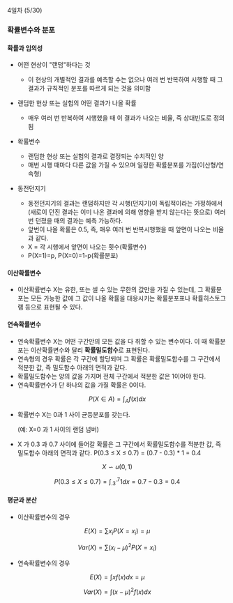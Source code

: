 4일차 (5/30)

### 확률변수와 분포



#### 확률과 임의성

- 어떤 현상이 "랜덤"하다는 것
  - 이 현상의 개별적인 결과를 예측할 수는 없으나 여러 번 반복하여 시행할 때 그 결과가 규칙적인 분포를 따르게 되는 것을 의미함
- 랜덤한 현상 또는 실험의 어떤 결과가 나올 확률
  - 매우 여러 번 반복하여 시행했을 때 이 결과가 나오는 비율, 즉 상대빈도로 정의됨

- 확률변수
  - 랜덤한 현상 또는 실험의 결과로 결정되는 수치적인 양
  - 매번 시행 때마다 다른 값을 가질 수 있으며 일정한 확률분포를 가짐(이산형/연속형)

- 동전던지기
  - 동전던지기의 결과는 랜덤하지만 각 시행(던지기)이 독립적이라는 가정하에서(새로이 던진 결과는 이미 나온 결과에 의해 영향을 받지 않는다는 뜻으로) 여러 번 던졌을 때의 결과는 예측 가능하다.
  - 앞번이 나올 확률은 0.5, 즉, 매우 여러 번 반복시행했을 때 앞면이 나오는 비율과 같다.
  - X = 각 시행에서 앞면이 나오는 횟수(확률변수)
  - P(X=1)=p, P(X=0)=1-p(확률분포)



#### 이산확률변수

- 이산확률변수 X는 유한, 또는 셀 수 있는 무한의 값만을 가질 수 있는데, 그 확률분포는 모든 가능한 값에 그 값이 나올 확률을 대응시키는 확률분포표나 확률히스토그램 등으로 표현될 수 있다.



#### 연속확률변수

- 연속확률변수 X는 어떤 구간안의 모든 값을 다 취할 수 있는 변수이다. 이 때 확률분포는 이산확률변수와 달리 <b>확률밀도함수</b>로 표현된다.
- 연속형의 경우 확률은 각 구간에 할당되며 그 확률은 확률밀도함수를 그 구간에서 적분한 값, 즉 밀도함수 아래의 면적과 같다.
- 확률밀도함수는 양의 값을 가지며 전체 구간에서 적분한 값은 1이어야 한다.
- 연속확률변수가 단 하나의 값을 가질 확률은 0이다.

$$
P(X∈A)=\int_A f(x)dx
$$

- 확률변수 X는 0과 1 사이 균등분포를 갖는다.

  (예: X=0 과 1 사이의 랜덤 넘버)

- X 가 0.3 과 0.7 사이에 들어갈 확률은 그 구간에서 확률밀도함수를 적분한 값, 즉 밀도함수 아래의 면적과 같다.  P(0.3 ≤ X ≤ 0.7) = (0.7 - 0.3) * 1 = 0.4

$$
X ∽ u(0,1)
$$

$$
P(0.3≤X≤0.7) = \int_.3^.7 1dx = 0.7-0.3 = 0.4
$$



#### 평균과 분산

- 이산확률변수의 경우

$$
E(X) = \sum x_iP(X=x_i)=	\mu
$$

$$
Var(X)=\sum (x_i-\mu)^2P(X=x_i)
$$

- 연속확률변수의 경우

$$
E(X)=\int xf(x)dx = \mu
$$

$$
Var(X)=\int (x-\mu)^2f(x)dx
$$

